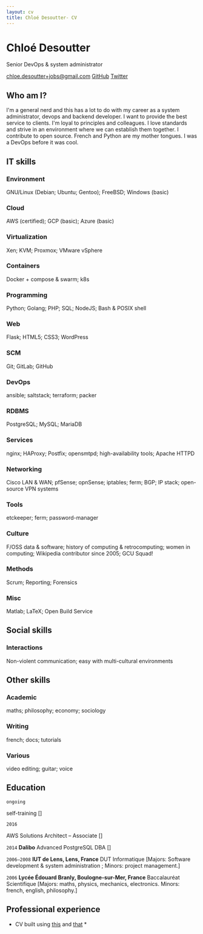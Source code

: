 ```yaml
---
layout: cv
title: Chloé Desoutter- CV
---
```


# Chloé Desoutter
Senior DevOps & system administrator

<div id="webaddress">
    <a href="chloe.desoutter+jobs@gmail.com">chloe.desoutter+jobs@gmail.com</a>
    <a href="https://github.com/ChloeTigre">GitHub</a>
    <a href="https://twitter.com/matcha_x">Twitter</a>
</div>


## Who am I?

I'm a general nerd and this has a lot to do with my career as a system administrator, devops and backend developer. I want to provide the best service to clients. I'm loyal to principles and colleagues. I love standards and strive in an environment where we can establish them together. I contribute to open source. French and Python are my mother tongues. I was a DevOps before it was cool.




## IT skills

### Environment
GNU/Linux (Debian; Ubuntu; Gentoo); FreeBSD; Windows (basic)

### Cloud
AWS (certified); GCP (basic); Azure (basic)

### Virtualization
Xen; KVM; Proxmox; VMware vSphere

### Containers
Docker + compose & swarm; k8s

### Programming
Python; Golang; PHP; SQL; NodeJS; Bash & POSIX shell

### Web
Flask; HTML5; CSS3; WordPress

### SCM
Git; GitLab; GitHub

### DevOps
ansible; saltstack; terraform; packer

### RDBMS
PostgreSQL; MySQL; MariaDB

### Services
nginx; HAProxy; Postfix; opensmtpd; high-availability tools; Apache HTTPD

### Networking
Cisco LAN & WAN; pfSense; opnSense; iptables; ferm; BGP; IP stack; open-source VPN systems

### Tools
etckeeper; ferm; password-manager

### Culture
F/OSS data & software; history of computing & retrocomputing; women in computing; Wikipedia contributor since 2005; GCU Squad!

### Methods
Scrum; Reporting; Forensics

### Misc
Matlab; LaTeX; Open Build Service

## Social skills

### Interactions
Non-violent communication; easy with multi-cultural environments

## Other skills

### Academic
maths; philosophy; economy; sociology

### Writing
french; docs; tutorials

### Various
video editing; guitar; voice

## Education


`ongoing`

self-training []

`2016`

AWS Solutions Architect – Associate []

`2014`
__Dalibo__
Advanced PostgreSQL DBA []

`2006–2008`
__IUT de Lens, Lens, France__
DUT Informatique [Majors: Software development & system administration ; Minors: project management.]

`2006`
__Lycée Édouard Branly, Boulogne-sur-Mer, France__
Baccalauréat Scientifique [Majors: maths, physics, mechanics, electronics. Minors: french, english, philosophy.]


## Professional experience




* CV built using [this](https://github.com/ChloeTigre/matcha-cv) and [that](https://github.com/elipapa/markdown-cv) *